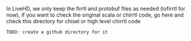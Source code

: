 In LiveHD, we only keep the firrtl and protobuf files as needed (lofirrtl for
now), if you want to check the original scala or chirrtl code, go here and check
this directory for chisel or high level chirrtl code 

```
TODO: create a github directory for it
```



